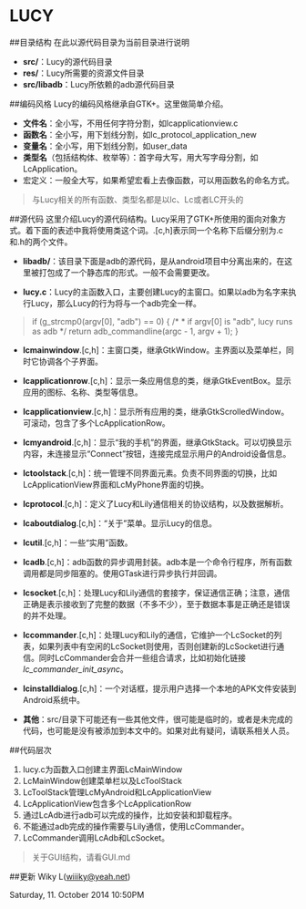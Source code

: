 LUCY
=================

##目录结构
在此以源代码目录为当前目录进行说明

*	**src/**：Lucy的源代码目录
*	**res/**：Lucy所需要的资源文件目录
*	**src/libadb**：Lucy所依赖的adb源代码目录

##编码风格
Lucy的编码风格继承自GTK+。这里做简单介绍。

*	**文件名**：全小写，不用任何字符分割，如lcapplicationview.c
*	**函数名**：全小写，用下划线分割，如lc_protocol_application_new
*	**变量名**：全小写，用下划线分割，如user_data
*	**类型名**（包括结构体、枚举等）：首字母大写，用大写字母分割，如LcApplication。
*	宏定义：一般全大写，如果希望宏看上去像函数，可以用函数名的命名方式。
>与Lucy相关的所有函数、类型名都是以lc、Lc或者LC开头的

##源代码
这里介绍Lucy的源代码结构。Lucy采用了GTK+所使用的面向对象方式。着下面的表述中我将使用类这个词。.[c,h]表示同一个名称下后缀分别为.c和.h的两个文件。

*	**libadb/**：该目录下面是adb的源代码，是从android项目中分离出来的，在这里被打包成了一个静态库的形式。一般不会需要更改。

*	**lucy.c**：Lucy的主函数入口，主要创建Lucy的主窗口。如果以adb为名字来执行Lucy，那么Lucy的行为将与一个adb完全一样。
>    if (g_strcmp0(argv[0], "adb") == 0) {
        /*
         * if argv[0] is "adb", lucy runs as adb
         */
        return adb_commandline(argc - 1, argv + 1);
    }

*	**lcmainwindow**.[c,h]：主窗口类，继承GtkWindow。主界面以及菜单栏，同时它协调各个子界面。

*	**lcapplicationrow**.[c,h]：显示一条应用信息的类，继承GtkEventBox。显示应用的图标、名称、类型等信息。

*	**lcapplicationview**.[c,h]：显示所有应用的类，继承GtkScrolledWindow。可滚动，包含了多个LcApplicationRow。

*	**lcmyandroid**.[c,h]：显示“我的手机”的界面，继承GtkStack。可以切换显示内容，未连接显示“Connect”按钮，连接完成显示用户的Android设备信息。

*	**lctoolstack**.[c,h]：统一管理不同界面元素。负责不同界面的切换，比如LcApplicationView界面和LcMyPhone界面的切换。

*	**lcprotocol**.[c,h]：定义了Lucy和Lily通信相关的协议结构，以及数据解析。

*	**lcaboutdialog**.[c,h]：“关于”菜单。显示Lucy的信息。

*	**lcutil**.[c,h]：一些“实用”函数。

*	**lcadb**.[c,h]：adb函数的异步调用封装。adb本是一个命令行程序，所有函数调用都是同步阻塞的。使用GTask进行异步执行并回调。

*	**lcsocket**.[c,h]：处理Lucy和Lily通信的套接字，保证通信正确；注意，通信正确是表示接收到了完整的数据（不多不少），至于数据本事是正确还是错误的并不处理。

*	**lccommander**.[c,h]：处理Lucy和Lily的通信，它维护一个LcSocket的列表，如果列表中有空闲的LcSocket则使用，否则创建新的LcSocket进行通信。同时LcCommander会合并一些组合请求，比如初始化链接*lc_commander_init_async*。

*	**lcinstalldialog**.[c,h]：一个对话框，提示用户选择一个本地的APK文件安装到Android系统中。

*	**其他**：src/目录下可能还有一些其他文件，很可能是临时的，或者是未完成的代码，也可能是没有被添加到本文中的。如果对此有疑问，请联系相关人员。

##代码层次
1. lucy.c为函数入口创建主界面LcMainWindow
2. LcMainWindow创建菜单栏以及LcToolStack
3. LcToolStack管理LcMyAndroid和LcApplicationView
4. LcApplicationView包含多个LcApplicationRow
5. 通过LcAdb进行adb可以完成的操作，比如安装和卸载程序。
6. 不能通过adb完成的操作需要与Lily通信，使用LcCommander。
7. LcCommander调用LcAdb和LcSocket。
>关于GUI结构，请看GUI.md

##更新
Wiky L(wiiiky@yeah.net)

Saturday, 11. October 2014 10:50PM 
